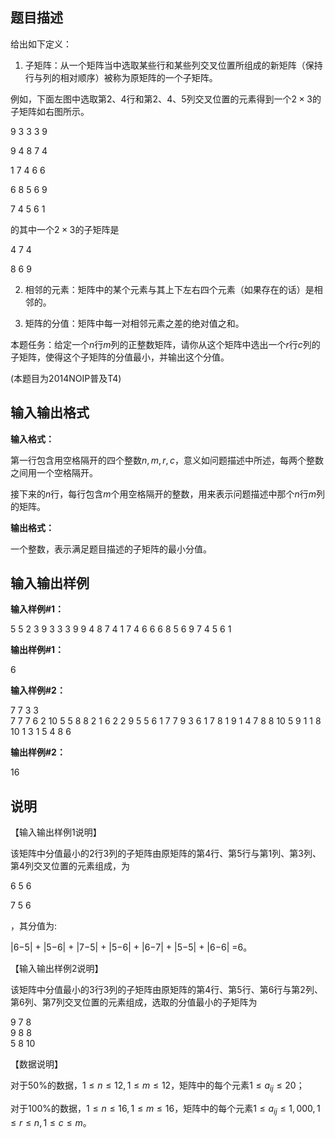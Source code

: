 题目描述
----

给出如下定义：

1.  子矩阵：从一个矩阵当中选取某些行和某些列交叉位置所组成的新矩阵（保持行与列的相对顺序）被称为原矩阵的一个子矩阵。

例如，下面左图中选取第$2$、$4$行和第$2$、$4$、$5$列交叉位置的元素得到一个$2 \times 3$的子矩阵如右图所示。

9 3 3 3 9

9 4 8 7 4

1 7 4 6 6

6 8 5 6 9

7 4 5 6 1

的其中一个$2 \times 3$的子矩阵是

4 7 4

8 6 9

2.  相邻的元素：矩阵中的某个元素与其上下左右四个元素（如果存在的话）是相邻的。
    
3.  矩阵的分值：矩阵中每一对相邻元素之差的绝对值之和。
    

本题任务：给定一个$n$行$m$列的正整数矩阵，请你从这个矩阵中选出一个$r$行$c$列的子矩阵，使得这个子矩阵的分值最小，并输出这个分值。

(本题目为2014NOIP普及T4)

输入输出格式
------

**输入格式：**  

第一行包含用空格隔开的四个整数$n,m,r,c$，意义如问题描述中所述，每两个整数之间用一个空格隔开。

接下来的$n$行，每行包含$m$个用空格隔开的整数，用来表示问题描述中那个$n$行$m$列的矩阵。

**输出格式：**  

一个整数，表示满足题目描述的子矩阵的最小分值。

输入输出样例
------

**输入样例#1：** 

5 5 2 3
9 3 3 3 9
9 4 8 7 4
1 7 4 6 6
6 8 5 6 9
7 4 5 6 1

**输出样例#1：** 

6

**输入样例#2：** 

7 7 3 3  
7 7 7 6 2 10 5
5 8 8 2 1 6 2 
2 9 5 5 6 1 7 
7 9 3 6 1 7 8 
1 9 1 4 7 8 8 
10 5 9 1 1 8 10
1 3 1 5 4 8 6

**输出样例#2：** 

16

说明
--

【输入输出样例1说明】

该矩阵中分值最小的$2$行$3$列的子矩阵由原矩阵的第$4$行、第$5$行与第$1$列、第$3$列、第$4$列交叉位置的元素组成，为

6 5 6

7 5 6

，其分值为:

|6−5| + |5−6| + |7−5| + |5−6| + |6−7| + |5−5| + |6−6| =6。

【输入输出样例2说明】

该矩阵中分值最小的3行3列的子矩阵由原矩阵的第$4$行、第$5$行、第$6$行与第$2$列、第$6$列、第$7$列交叉位置的元素组成，选取的分值最小的子矩阵为

9 7 8  
9 8 8  
5 8 10

【数据说明】

对于$50\%$的数据，$1 ≤ n ≤ 12,1 ≤ m ≤ 12$，矩阵中的每个元素$1 ≤ a_{ij} ≤ 20$；

对于$100\%$的数据，$1 ≤ n ≤ 16,1 ≤ m ≤ 16$，矩阵中的每个元素$1 ≤ a_{ij} ≤ 1,000,1 ≤ r ≤ n,1 ≤ c ≤ m$。